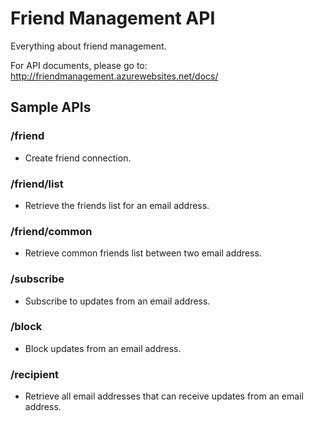# Friend Management API

Everything about friend management.

For API documents, please go to:  
http://friendmanagement.azurewebsites.net/docs/

## Sample APIs
### /friend
- Create friend connection.

### /friend/list
- Retrieve the friends list for an email address.

### /friend/common
- Retrieve common friends list between two email address.

### /subscribe
- Subscribe to updates from an email address.

### /block
- Block updates from an email address.

### /recipient
- Retrieve all email addresses that can receive updates from an email address.
